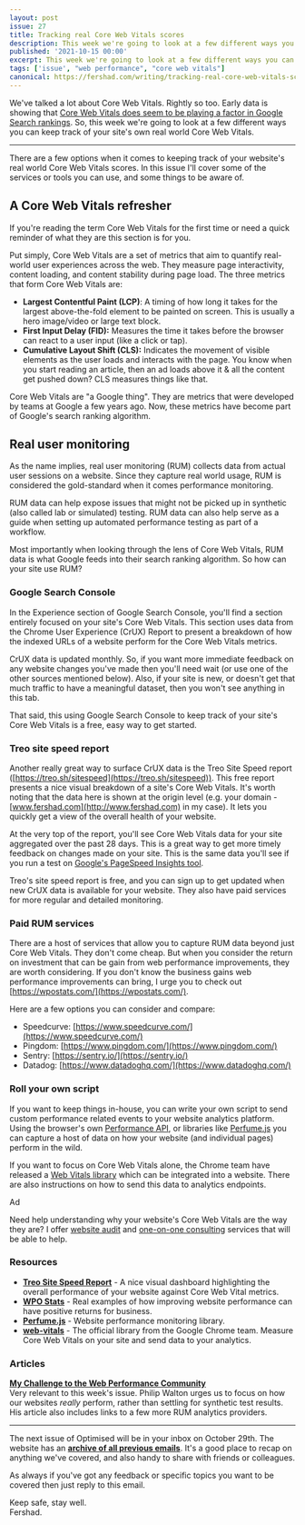 ```yaml
---
layout: post
issue: 27
title: Tracking real Core Web Vitals scores
description: This week we're going to look at a few different ways you can keep track of your site's own real world Core Web Vitals.
published: '2021-10-15 00:00'
excerpt: This week we're going to look at a few different ways you can keep track of your site's own real world Core Web Vitals.
tags: ['issue', "web performance", "core web vitals"]
canonical: https://fershad.com/writing/tracking-real-core-web-vitals-scores/
---
```

<!-- # Tracking real Core Web Vitals scores -->

We've talked a lot about Core Web Vitals. Rightly so too. Early data is showing that [Core Web Vitals does seem to be playing a factor in Google Search rankings](https://www.sistrix.com/blog/core-web-vitals-is-a-measurable-ranking-factor/). So, this week we're going to look at a few different ways you can keep track of your site's own real world Core Web Vitals.

***

There are a few options when it comes to keeping track of your website's real world Core Web Vitals scores. In this issue I'll cover some of the services or tools you can use, and some things to be aware of.

## A Core Web Vitals refresher

If you're reading the term Core Web Vitals for the first time or need a quick reminder of what they are this section is for you. 

Put simply, Core Web Vitals are a set of metrics that aim to quantify real-world user experiences across the web. They measure page interactivity, content loading, and content stability during page load. The three metrics that form Core Web Vitals are:

- **Largest Contentful Paint (LCP)**: A timing of how long it takes for the largest above-the-fold element to be painted on screen. This is usually a hero image/video or large text block.
- **First Input Delay (FID):** Measures the time it takes before the browser can react to a user input (like a click or tap).
- **Cumulative Layout Shift (CLS):** Indicates the movement of visible elements as the user loads and interacts with the page. You know when you start reading an article, then an ad loads above it & all the content get pushed down? CLS measures things like that.

Core Web Vitals are "a Google thing". They are metrics that were developed by teams at Google a few years ago. Now, these metrics have become part of Google's search ranking algorithm.

## Real user monitoring

As the name implies, real user monitoring (RUM) collects data from actual user sessions on a website. Since they capture real world usage, RUM is considered the gold-standard when it comes performance monitoring. 

RUM data can help expose issues that might not be picked up in synthetic (also called lab or simulated) testing. RUM data can also help serve as a guide when setting up automated performance testing as part of a workflow.

Most importantly when looking through the lens of Core Web Vitals, RUM data is what Google feeds into their search ranking algorithm. So how can your site use RUM?

### Google Search Console

In the Experience section of Google Search Console, you'll find a section entirely focused on your site's Core Web Vitals. This section uses data from the Chrome User Experience (CrUX) Report to present a breakdown of how the indexed URLs of a website perform for the Core Web Vitals metrics.

CrUX data is updated monthly. So, if you want more immediate feedback on any website changes you've made then you'll need wait (or use one of the other sources mentioned below). Also, if your site is new, or doesn't get that much traffic to have a meaningful dataset, then you won't see anything in this tab.

That said, this using Google Search Console to keep track of your site's Core Web Vitals is a free, easy way to get started.

### Treo site speed report

Another really great way to surface CrUX data is the Treo Site Speed report ([https://treo.sh/sitespeed](https://treo.sh/sitespeed)). This free report presents a nice visual breakdown of a site's Core Web Vitals. It's worth noting that the data here is shown at the origin level (e.g. your domain - [www.fershad.com](http://www.fershad.com) in my case). It lets you quickly get a view of the overall health of your website.

At the very top of the report, you'll see Core Web Vitals data for your site aggregated over the past 28 days. This is a great way to get more timely feedback on changes made on your site. This is the same data you'll see if you run a test on [Google's PageSpeed Insights tool](https://developers.google.com/speed/pagespeed/insights/).

Treo's site speed report is free, and you can sign up to get updated when new CrUX data is available for your website. They also have paid services for more regular and detailed monitoring.

### Paid RUM services

There are a host of services that allow you to capture RUM data beyond just Core Web Vitals. They don't come cheap. But when you consider the return on investment that can be gain from web performance improvements, they are worth considering. If you don't know the business gains web performance improvements can bring, I urge you to check out [https://wpostats.com/](https://wpostats.com/).

Here are a few options you can consider and compare:

- Speedcurve: [https://www.speedcurve.com/](https://www.speedcurve.com/)
- Pingdom: [https://www.pingdom.com/](https://www.pingdom.com/)
- Sentry: [https://sentry.io/](https://sentry.io/)
- Datadog: [https://www.datadoghq.com/](https://www.datadoghq.com/)

### Roll your own script

If you want to keep things in-house, you can write your own script to send custom performance related events to your website analytics platform. Using the browser's own [Performance API](https://developer.mozilla.org/en-US/docs/Web/API/Performance), or libraries like [Perfume.js](https://zizzamia.github.io/perfume/) you can capture a host of data on how your website (and individual pages) perform in the wild.

If you want to focus on Core Web Vitals alone, the Chrome team have released a [Web Vitals library](https://github.com/GoogleChrome/web-vitals) which can be integrated into a website. There are also instructions on how to send this data to analytics endpoints.

<div class="callout">
<p class="h3 title">Ad</p>
<p>Need help understanding why your website's Core Web Vitals are the way they are? I offer <a href="https://fershad.com/services/audits#vitals">website audit</a> and <a href="https://fershad.com/services/#call">one-on-one consulting</a> services that will be able to help.</p>
</div> 

### Resources

- **[Treo Site Speed Report](https://treo.sh/sitespeed)** - A nice visual dashboard highlighting the overall performance of your website against Core Web Vital metrics.
- **[WPO Stats](https://wpostats.com/)** - Real examples of how improving website performance can have positive returns for business.
- **[Perfume.js](https://zizzamia.github.io/perfume/)** - Website performance monitoring library.
- **[web-vitals](https://github.com/GoogleChrome/web-vitals)** - The official library from the Google Chrome team. Measure Core Web Vitals on your site and send data to your analytics.

### Articles

**[My Challenge to the Web Performance Community](https://philipwalton.com/articles/my-challenge-to-the-web-performance-community/?utm_source=pocket_mylist)**  
Very relevant to this week's issue. Philip Walton urges us to focus on how our websites *really* perform, rather than settling for synthetic test results. His article also includes links to a few more RUM analytics providers.

***

The next issue of Optimised will be in your inbox on October 29th. The website has an **[archive of all previous emails](https://optimised.email/)**. It's a good place to recap on anything we've covered, and also handy to share with friends or colleagues.

As always if you've got any feedback or specific topics you want to be covered then just reply to this email.

Keep safe, stay well.  
Fershad.